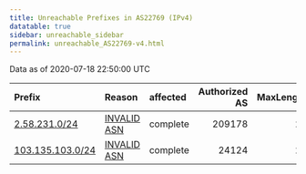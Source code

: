 ```yaml
---
title: Unreachable Prefixes in AS22769 (IPv4)
datatable: true
sidebar: unreachable_sidebar
permalink: unreachable_AS22769-v4.html
---
```


Data as of 2020-07-18 22:50:00 UTC


<div class="datatable-begin"></div>

| Prefix                                                     | Reason                                                                                                  | affected   |   Authorized AS |   MaxLength | Anchor                                         |   unreachable /24s |
|:-----------------------------------------------------------|:--------------------------------------------------------------------------------------------------------|:-----------|----------------:|------------:|:-----------------------------------------------|-------------------:|
| [2.58.231.0/24](https://stat.ripe.net/2.58.231.0/24)       | [INVALID ASN](https://rpki-validator.ripe.net/announcement-preview?asn=AS22769&prefix=2.58.231.0/24)    | complete   |          209178 |          22 | [RIPE](unreachable_RIPE_NCC_RPKI_Root-v4.html) |                  1 |
| [103.135.103.0/24](https://stat.ripe.net/103.135.103.0/24) | [INVALID ASN](https://rpki-validator.ripe.net/announcement-preview?asn=AS22769&prefix=103.135.103.0/24) | complete   |           24124 |          24 | [APNIC](unreachable_APNIC_RPKI_Root-v4.html)   |                  1 |

<div class="datatable-end"></div>